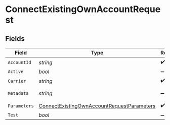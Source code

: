 # ConnectExistingOwnAccountRequest


## Fields

| Field                                                                                                               | Type                                                                                                                | Required                                                                                                            | Description                                                                                                         | Example                                                                                                             |
| ------------------------------------------------------------------------------------------------------------------- | ------------------------------------------------------------------------------------------------------------------- | ------------------------------------------------------------------------------------------------------------------- | ------------------------------------------------------------------------------------------------------------------- | ------------------------------------------------------------------------------------------------------------------- |
| `AccountId`                                                                                                         | *string*                                                                                                            | :heavy_check_mark:                                                                                                  | N/A                                                                                                                 | 321123                                                                                                              |
| `Active`                                                                                                            | *bool*                                                                                                              | :heavy_minus_sign:                                                                                                  | N/A                                                                                                                 |                                                                                                                     |
| `Carrier`                                                                                                           | *string*                                                                                                            | :heavy_check_mark:                                                                                                  | N/A                                                                                                                 | fedex                                                                                                               |
| `Metadata`                                                                                                          | *string*                                                                                                            | :heavy_minus_sign:                                                                                                  | N/A                                                                                                                 | FEDEX Account                                                                                                       |
| `Parameters`                                                                                                        | [ConnectExistingOwnAccountRequestParameters](../../Models/Components/ConnectExistingOwnAccountRequestParameters.md) | :heavy_check_mark:                                                                                                  | N/A                                                                                                                 |                                                                                                                     |
| `Test`                                                                                                              | *bool*                                                                                                              | :heavy_minus_sign:                                                                                                  | N/A                                                                                                                 | false                                                                                                               |